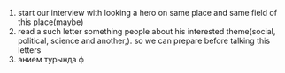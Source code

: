 1. start our interview with looking a hero on same place and same field of this place(maybe)
2. read a such letter something people about his interested theme(social, political, science and another,). so we can prepare before talking this letters
3. энием турында ф